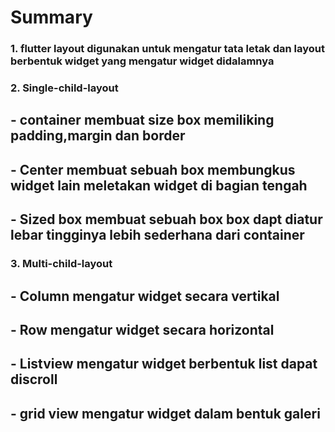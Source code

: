 # Summary

### 1. flutter layout digunakan untuk mengatur tata letak dan layout berbentuk widget yang mengatur widget didalamnya 
### 2. Single-child-layout
##    - container membuat size box memiliking padding,margin dan border 
##    - Center membuat sebuah box membungkus widget lain meletakan widget di bagian tengah 
##    - Sized box membuat sebuah box box dapt diatur lebar tingginya lebih sederhana dari container 
###  3. Multi-child-layout
##    - Column mengatur widget secara vertikal
##    - Row mengatur widget secara horizontal
##    - Listview mengatur widget berbentuk list dapat discroll
##    - grid view mengatur widget dalam bentuk galeri